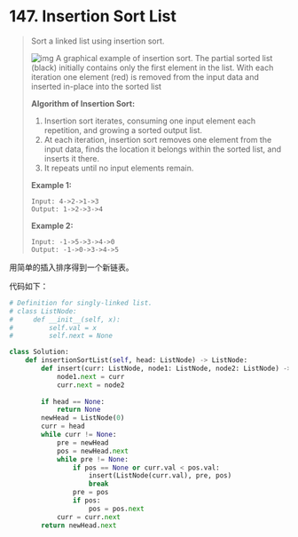 # 147. Insertion Sort List

> Sort a linked list using insertion sort.
>
> 
>
> ![img](https://upload.wikimedia.org/wikipedia/commons/0/0f/Insertion-sort-example-300px.gif)
> A graphical example of insertion sort. The partial sorted list (black) initially contains only the first element in the list.
> With each iteration one element (red) is removed from the input data and inserted in-place into the sorted list
>
> 
>
> **Algorithm of Insertion Sort:**
>
> 1. Insertion sort iterates, consuming one input element each repetition, and growing a sorted output list.
> 2. At each iteration, insertion sort removes one element from the input data, finds the location it belongs within the sorted list, and inserts it there.
> 3. It repeats until no input elements remain.
>
> 
> **Example 1:**
>
> ```
> Input: 4->2->1->3
> Output: 1->2->3->4
> ```
>
> **Example 2:**
>
> ```
> Input: -1->5->3->4->0
> Output: -1->0->3->4->5
> ```

用简单的插入排序得到一个新链表。

代码如下：

```python
# Definition for singly-linked list.
# class ListNode:
#     def __init__(self, x):
#         self.val = x
#         self.next = None

class Solution:
    def insertionSortList(self, head: ListNode) -> ListNode:
        def insert(curr: ListNode, node1: ListNode, node2: ListNode) -> None:
            node1.next = curr
            curr.next = node2
        
        if head == None:
            return None
        newHead = ListNode(0)
        curr = head
        while curr != None:
            pre = newHead
            pos = newHead.next
            while pre != None:
                if pos == None or curr.val < pos.val:
                    insert(ListNode(curr.val), pre, pos)
                    break
                pre = pos
                if pos:
                    pos = pos.next
            curr = curr.next
        return newHead.next
```

